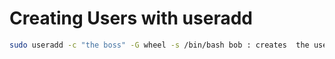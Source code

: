 # Creating Users with useradd

```bash
sudo useradd -c "the boss" -G wheel -s /bin/bash bob : creates  the user "bob" with the specified attributes and group assignments.
```
